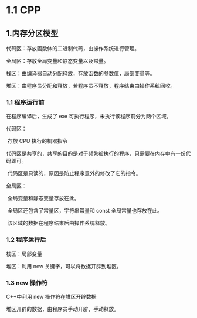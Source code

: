 # 1.1 CPP

## 1.内存分区模型

代码区：存放函数体的二进制代码，由操作系统进行管理。

全局区：存放全局变量和静态变量以及常量。

栈区：由编译器自动分配释放，存放函数的参数值，局部变量等。

堆区：由程序员分配和释放，若程序员不释放，程序结束由操作系统回收。

### 1.1 程序运行前

在程序编译后，生成了 exe 可执行程序，未执行该程序前分为两个区域。

代码区：

​ 存放 CPU 执行的机器指令

​ 代码区是共享的，共享的目的是对于频繁被执行的程序，只需要在内存中有一份代码即可。

​ 代码区是只读的，原因是防止程序意外的修改了它的指令。

全局区：

​ 全局变量和静态变量存放在此。

​ 全局区还包含了常量区，字符串常量和 const 全局常量也存放在此。

​ 该区域的数据在程序结束后由操作系统释放。

### 1.2 程序运行后

栈区：局部变量

堆区：利用 new 关键字，可以将数据开辟到堆区。

### 1.3 new 操作符

C++中利用 new 操作符在堆区开辟数据

堆区开辟的数据，由程序员手动开辟，手动释放。


